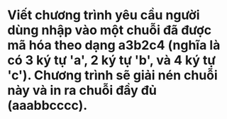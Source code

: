 # Viết chương trình yêu cầu người dùng nhập vào một chuỗi đã được mã hóa theo dạng a3b2c4 (nghĩa là có 3 ký tự 'a', 2 ký tự 'b', và 4 ký tự 'c'). Chương trình sẽ giải nén chuỗi này và in ra chuỗi đầy đủ (aaabbcccc).